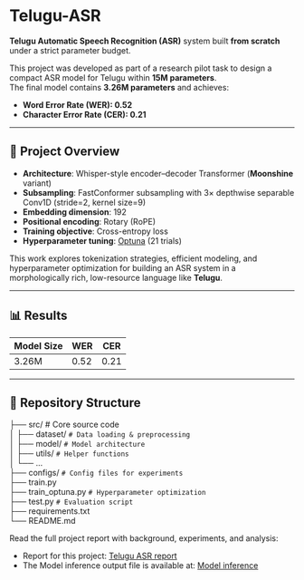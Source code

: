 # Telugu-ASR

**Telugu Automatic Speech Recognition (ASR)** system built **from scratch** under a strict parameter budget.

This project was developed as part of a research pilot task to design a compact ASR model for Telugu within **15M parameters**.  
The final model contains **3.26M parameters** and achieves:

- **Word Error Rate (WER): 0.52**  
- **Character Error Rate (CER): 0.21**

---

## 📄 Project Overview

- **Architecture**: Whisper-style encoder–decoder Transformer (**Moonshine** variant)  
- **Subsampling**: FastConformer subsampling with 3× depthwise separable Conv1D (stride=2, kernel size=9)  
- **Embedding dimension**: 192 
- **Positional encoding**: Rotary (RoPE)  
- **Training objective**: Cross-entropy loss  
- **Hyperparameter tuning**: [Optuna](https://optuna.org/) (21 trials)  

This work explores tokenization strategies, efficient modeling, and hyperparameter optimization for building an ASR system in a morphologically rich, low-resource language like **Telugu**.

---
## 📊 Results

| Model Size | WER  | CER  |
|------------|------|------|
| 3.26M      | 0.52 | 0.21 |  
---

## 📂 Repository Structure


├── src/ # Core source code \
│ ├── dataset/ `# Data loading & preprocessing` \
│ ├── model/ `# Model architecture` \
│ ├── utils/ `# Helper functions` \
│ └── ... \
├── configs/ `# Config files for experiments` \
├── train.py \
├── train_optuna.py `# Hyperparameter optimization` \
├── test.py `# Evaluation script` \
├── requirements.txt \
└── README.md


Read the full project report with background, experiments, and analysis:
- Report for this project: [Telugu ASR report](https://api.wandb.ai/links/ondevicevoice/4cbmfkpm) 
- The Model inference output file is available at: [Model inference](https://github.com/HemanthSai7/Telugu-ASR/blob/main/data/logs/model/2025-09-04/output.tsv)



